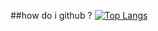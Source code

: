 ##how do i github ?
[![Top Langs](https://github-readme-stats.vercel.app/api/top-langs/?username=w1nterbr33ze)](https://github.com/anuraghazra/github-readme-stats)
